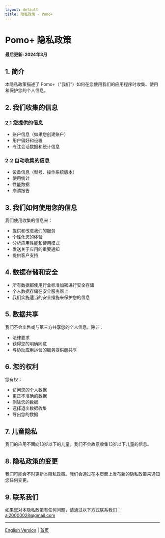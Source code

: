 ```yaml
---
layout: default
title: 隐私政策 - Pomo+
---
```


# Pomo+ 隐私政策

**最后更新: 2024年3月**

## 1. 简介

本隐私政策描述了 Pomo+（"我们"）如何在您使用我们的应用程序时收集、使用和保护您的个人信息。

## 2. 我们收集的信息

### 2.1 您提供的信息
- 账户信息（如果您创建账户）
- 用户偏好和设置
- 专注会话数据和统计信息

### 2.2 自动收集的信息
- 设备信息（型号、操作系统版本）
- 使用统计
- 性能数据
- 崩溃报告

## 3. 我们如何使用您的信息

我们使用收集的信息来：
- 提供和改进我们的服务
- 个性化您的体验
- 分析应用性能和使用模式
- 发送关于应用的重要通知
- 提供客户支持

## 4. 数据存储和安全

- 所有数据都使用行业标准加密进行安全存储
- 个人数据存储在安全服务器上
- 我们实施适当的安全措施来保护您的信息

## 5. 数据共享

我们不会出售或与第三方共享您的个人信息，除非：
- 法律要求
- 获得您的明确同意
- 与协助应用运营的服务提供商共享

## 6. 您的权利

您有权：
- 访问您的个人数据
- 更正不准确的数据
- 删除您的数据
- 选择退出数据收集
- 导出您的数据

## 7. 儿童隐私

我们的应用不面向13岁以下的儿童。我们不会故意收集13岁以下儿童的信息。

## 8. 隐私政策的变更

我们可能会不时更新本隐私政策。我们会通过在本页面上发布新的隐私政策来通知您任何变更。

## 9. 联系我们

如果您对本隐私政策有任何问题，请通过以下方式联系我们：ai20000028@gmail.com

---

[English Version](/privacy/en) | [首页](/) 